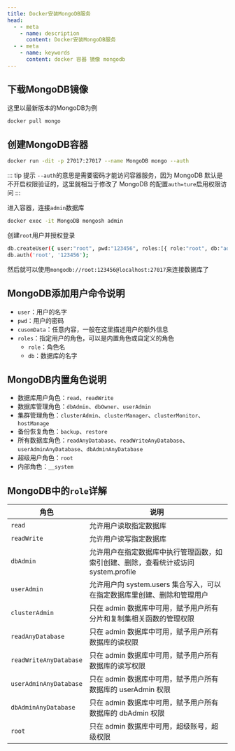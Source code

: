 ```yaml
---
title: Docker安装MongoDB服务
head:
  - - meta
    - name: description
      content: Docker安装MongoDB服务
  - - meta
    - name: keywords
      content: docker 容器 镜像 mongodb
---
```


## 下载MongoDB镜像

这里以最新版本的MongoDB为例

```sh
docker pull mongo
```

## 创建MongoDB容器

```sh
docker run -dit -p 27017:27017 --name MongoDB mongo --auth
```

::: tip 提示
`--auth`的意思是需要密码才能访问容器服务，因为 MongoDB 默认是不开启权限验证的，这里就相当于修改了 MongoDB 的配置`auth=ture`启用权限访问
:::

进入容器，连接`admin`数据库

```sh
docker exec -it MongoDB mongosh admin
```

创建`root`用户并授权登录

```sh
db.createUser({ user:"root", pwd:"123456", roles:[{ role:"root", db:"admin"}] });
db.auth('root', '123456');
```

然后就可以使用`mongodb://root:123456@localhost:27017`来连接数据库了

## MongoDB添加用户命令说明

- `user`：用户的名字
- `pwd`：用户的密码
- `cusomData`：任意内容，一般在这里描述用户的额外信息
- `roles`：指定用户的角色，可以是内置角色或自定义的角色
  - `role`：角色名
  - `db`：数据库的名字

## MongoDB内置角色说明

- 数据库用户角色：`read`、`readWrite`
- 数据库管理角色：`dbAdmin`、`dbOwner`、`userAdmin`
- 集群管理角色：`clusterAdmin`、`clusterManager`、`clusterMonitor`、`hostManage`
- 备份恢复角色：`backup`、`restore`
- 所有数据库角色：`readAnyDatabase`、`readWriteAnyDatabase`、`userAdminAnyDatabase`、`dbAdminAnyDatabase`
- 超级用户角色：`root`
- 内部角色：`__system`

## MongoDB中的`role`详解

| 角色                   | 说明                                                                                |
| ---------------------- | ----------------------------------------------------------------------------------- |
| `read`                 | 允许用户读取指定数据库                                                              |
| `readWrite`            | 允许用户读写指定数据库                                                              |
| `dbAdmin`              | 允许用户在指定数据库中执行管理函数，如索引创建、删除，查看统计或访问 system.profile |
| `userAdmin`            | 允许用户向 system.users 集合写入，可以在指定数据库里创建、删除和管理用户            |
| `clusterAdmin`         | 只在 admin 数据库中可用，赋予用户所有分片和复制集相关函数的管理权限                 |
| `readAnyDatabase`      | 只在 admin 数据库中可用，赋予用户所有数据库的读权限                                 |
| `readWriteAnyDatabase` | 只在 admin 数据库中可用，赋予用户所有数据库的读写权限                               |
| `userAdminAnyDatabase` | 只在 admin 数据库中可用，赋予用户所有数据库的 userAdmin 权限                        |
| `dbAdminAnyDatabase`   | 只在 admin 数据库中可用，赋予用户所有数据库的 dbAdmin 权限                          |
| `root`                 | 只在 admin 数据库中可用，超级账号，超级权限                                         |
